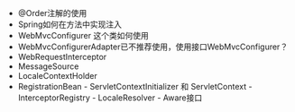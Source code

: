 - @Order注解的使用
- Spring如何在方法中实现注入
- WebMvcConfigurer  这个类如何使用
- WebMvcConfigurerAdapter已不推荐使用，使用接口WebMvcConfigurer？
- WebRequestInterceptor
- MessageSource
- LocaleContextHolder
- RegistrationBean
         - ServletContextInitializer 和 ServletContext
         - InterceptorRegistry
         - LocaleResolver
         - Aware接口